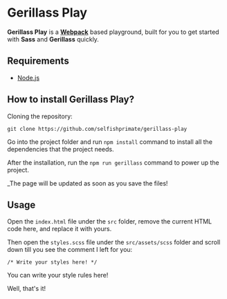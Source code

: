 # Gerillass Play

**Gerillass Play** is a **[Webpack](https://webpack.js.org/)** based playground, built for you to get started with **Sass** and **Gerillass** quickly.

## Requirements

- [Node.js](https://nodejs.org/en/)

## How to install Gerillass Play?

Cloning the repository: 
  
    git clone https://github.com/selfishprimate/gerillass-play

Go into the project folder and run `npm install` command to install all the dependencies that the project needs.

After the installation, run the `npm run gerillass` command to power up the project.

_The page will be updated as soon as you save the files!

## Usage

Open the `index.html` file under the `src` folder, remove the current HTML code here, and replace it with yours. 

Then open the `styles.scss` file under the `src/assets/scss` folder and scroll down till you see the comment I left for you:

    /* Write your styles here! */

You can write your style rules here!

Well, that's it!
